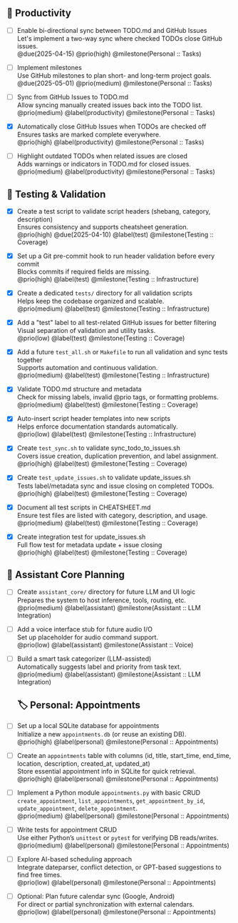 ## 🌟 Productivity

- [ ] Enable bi-directional sync between TODO.md and GitHub Issues  
  Let's implement a two-way sync where checked TODOs close GitHub issues.  
  @due(2025-04-15) @prio(high) @milestone(Personal :: Tasks)

- [ ] Implement milestones  
  Use GitHub milestones to plan short- and long-term project goals.  
  @due(2025-05-01) @prio(medium) @milestone(Personal :: Tasks)

- [ ] Sync from GitHub Issues to TODO.md  
  Allow syncing manually created issues back into the TODO list.  
  @prio(medium) @label(productivity) @milestone(Personal :: Tasks)

- [x] Automatically close GitHub Issues when TODOs are checked off  
  Ensures tasks are marked complete everywhere.  
  @prio(high) @label(productivity) @milestone(Personal :: Tasks)

- [ ] Highlight outdated TODOs when related issues are closed  
  Adds warnings or indicators in TODO.md for closed issues.  
  @prio(medium) @label(productivity) @milestone(Personal :: Tasks)

## 🪪 Testing & Validation

- [x] Create a test script to validate script headers (shebang, category, description)  
  Ensures consistency and supports cheatsheet generation.  
  @prio(high) @due(2025-04-10) @label(test) @milestone(Testing :: Coverage)

- [x] Set up a Git pre-commit hook to run header validation before every commit  
  Blocks commits if required fields are missing.  
  @prio(high) @label(test) @milestone(Testing :: Infrastructure)

- [x] Create a dedicated `tests/` directory for all validation scripts  
  Helps keep the codebase organized and scalable.  
  @prio(medium) @label(test) @milestone(Testing :: Infrastructure)

- [x] Add a "test" label to all test-related GitHub issues for better filtering  
  Visual separation of validation and utility tasks.  
  @prio(low) @label(test) @milestone(Testing :: Coverage)

- [x] Add a future `test_all.sh` or `Makefile` to run all validation and sync tests together  
  Supports automation and continuous validation.  
  @prio(medium) @label(test) @milestone(Testing :: Infrastructure)

- [x] Validate TODO.md structure and metadata  
  Check for missing labels, invalid @prio tags, or formatting problems.  
  @prio(medium) @label(test) @milestone(Testing :: Coverage)

- [x] Auto-insert script header templates into new scripts  
  Helps enforce documentation standards automatically.  
  @prio(low) @label(test) @milestone(Testing :: Infrastructure)

- [x] Create `test_sync.sh` to validate sync_todo_to_issues.sh  
  Covers issue creation, duplication prevention, and label assignment.  
  @prio(high) @label(test) @milestone(Testing :: Coverage)

- [x] Create `test_update_issues.sh` to validate update_issues.sh  
  Tests label/metadata sync and issue closing on completed TODOs.  
  @prio(high) @label(test) @milestone(Testing :: Coverage)

- [x] Document all test scripts in CHEATSHEET.md  
  Ensure test files are listed with category, description, and usage.  
  @prio(medium) @label(test) @milestone(Testing :: Coverage)

- [x] Create integration test for update_issues.sh  
  Full flow test for metadata update + issue closing  
  @prio(high) @label(test) @milestone(Testing :: Coverage)

## 🚀 Assistant Core Planning

- [ ] Create `assistant_core/` directory for future LLM and UI logic  
  Prepares the system to host inference, tools, routing, etc.  
  @prio(medium) @label(assistant) @milestone(Assistant :: LLM Integration)

- [ ] Add a voice interface stub for future audio I/O  
  Set up placeholder for audio command support.  
  @prio(low) @label(assistant) @milestone(Assistant :: Voice)

- [ ] Build a smart task categorizer (LLM-assisted)  
  Automatically suggests label and priority from task text.  
  @prio(medium) @label(assistant) @milestone(Assistant :: LLM Integration)


  ## 🏷 Personal: Appointments

- [ ] Set up a local SQLite database for appointments  
  Initialize a new `appointments.db` (or reuse an existing DB).  
  @prio(high) @label(personal) @milestone(Personal :: Appointments)

- [ ] Create an `appointments` table with columns (id, title, start_time, end_time, location, description, created_at, updated_at)  
  Store essential appointment info in SQLite for quick retrieval.  
  @prio(high) @label(personal) @milestone(Personal :: Appointments)

- [ ] Implement a Python module `appointments.py` with basic CRUD  
  `create_appointment`, `list_appointments`, `get_appointment_by_id`, `update_appointment`, `delete_appointment`.  
  @prio(medium) @label(personal) @milestone(Personal :: Appointments)

- [ ] Write tests for appointment CRUD  
  Use either Python’s `unittest` or `pytest` for verifying DB reads/writes.  
  @prio(medium) @label(personal) @milestone(Personal :: Appointments)

- [ ] Explore AI-based scheduling approach  
  Integrate dateparser, conflict detection, or GPT-based suggestions to find free times.  
  @prio(low) @label(personal) @milestone(Personal :: Appointments)

- [ ] Optional: Plan future calendar sync (Google, Android)  
  For direct or partial synchronization with external calendars.  
  @prio(low) @label(personal) @milestone(Personal :: Appointments)
